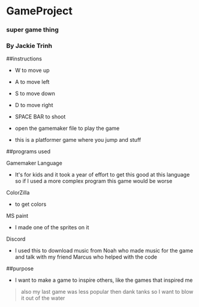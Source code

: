 # GameProject
### super game thing 
### By Jackie Trinh

##instructions

* W to move up
* A to move left
* S to move down
* D to move right 
* SPACE BAR to shoot 

* open the gamemaker file to play the game 

* this is a platformer game where you jump and stuff 


##programs used

Gamemaker Language 
* It's for kids and it took a year of effort to get this good at this language so if I used a more complex program this game would be worse 

ColorZilla
* to get colors 

MS paint 
* I made one of the sprites on it 

Discord 
* I used this to download music from Noah who made music for the game and talk with my friend Marcus who helped with the code 


##purpose

* I want to make a game to inspire others, like the games that inspired me
>also my last game was less popular then dank tanks so I want to blow it out of the water 




